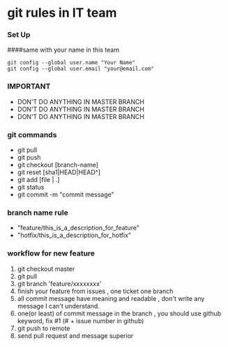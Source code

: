 # git rules in IT team

### Set Up
####same with your name in this team
```
git config --global user.name "Your Name" 
git config --global user.email "your@email.com" 
```

### IMPORTANT
- DON'T DO ANYTHING IN MASTER BRANCH
- DON'T DO ANYTHING IN MASTER BRANCH
- DON'T DO ANYTHING IN MASTER BRANCH

### git commands
- git pull
- git push
- git checkout [branch-name]
- git reset [sha1|HEAD|HEAD^]
- git add [file | .]
- git status
- git commit -m "commit message"

### branch name rule
- "feature/this_is_a_description_for_feature"
- "hotfix/this_is_a_description_for_hotfix"

### workflow for new feature
1. git checkout master
1. git pull
1. git branch 'feature/xxxxxxxx'
1. finish your feature from issues , one ticket one branch
1. all commit message have meaning and readable , don't write any message I can't understand.
1. one(or least) of commit message in the branch , you should use github keyword, fix #1 (# + issue number in github)
1. git push to remote
1. send pull request and message superior
